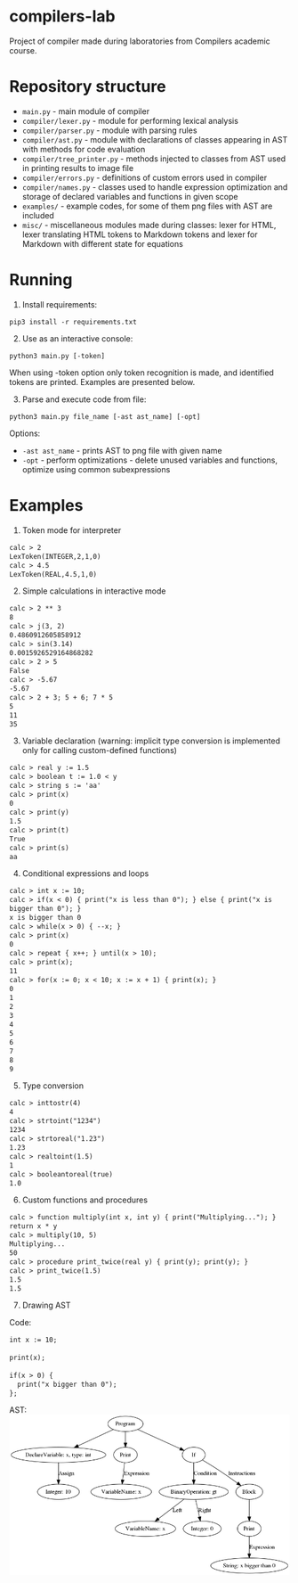 # compilers-lab

Project of compiler made during laboratories from Compilers academic course.

# Repository structure

* ```main.py``` - main module of compiler
* ```compiler/lexer.py``` - module for performing lexical analysis
* ```compiler/parser.py``` - module with parsing rules
* ```compiler/ast.py``` - module with declarations of classes appearing in AST with methods for code evaluation
* ```compiler/tree_printer.py``` - methods injected to classes from AST used in printing results to image file
* ```compiler/errors.py``` - definitions of custom errors used in compiler
* ```compiler/names.py``` - classes used to handle expression optimization and storage of declared variables and functions in given scope
* ```examples/``` - example codes, for some of them png files with AST are included
* ```misc/``` - miscellaneous modules made during classes: lexer for HTML, lexer translating HTML tokens to Markdown tokens and lexer for Markdown with different state for equations

# Running

1. Install requirements:
```
pip3 install -r requirements.txt
```

2. Use as an interactive console:
```
python3 main.py [-token]
```
When using -token option only token recognition is made, and identified tokens are printed. Examples are presented below.

3. Parse and execute code from file:
```
python3 main.py file_name [-ast ast_name] [-opt]
```

Options:
* ```-ast ast_name``` - prints AST to png file with given name
* ```-opt``` - perform optimizations - delete unused variables and functions, optimize using common subexpressions

# Examples

1. Token mode for interpreter
```
calc > 2
LexToken(INTEGER,2,1,0)
calc > 4.5
LexToken(REAL,4.5,1,0)
```

2. Simple calculations in interactive mode
```
calc > 2 ** 3
8
calc > j(3, 2)
0.4860912605858912
calc > sin(3.14)
0.0015926529164868282
calc > 2 > 5
False
calc > -5.67
-5.67
calc > 2 + 3; 5 + 6; 7 * 5
5
11
35
```

3. Variable declaration (warning: implicit type conversion is implemented only for calling custom-defined functions)
```calc > int x
calc > real y := 1.5
calc > boolean t := 1.0 < y
calc > string s := 'aa'
calc > print(x)
0
calc > print(y)
1.5
calc > print(t)
True
calc > print(s)
aa
```

4. Conditional expressions and loops
```
calc > int x := 10;
calc > if(x < 0) { print("x is less than 0"); } else { print("x is bigger than 0"); }
x is bigger than 0
calc > while(x > 0) { --x; }
calc > print(x)
0
calc > repeat { x++; } until(x > 10);
calc > print(x);
11
calc > for(x := 0; x < 10; x := x + 1) { print(x); }
0
1
2
3
4
5
6
7
8
9
```

5. Type conversion
```
calc > inttostr(4)
4
calc > strtoint("1234")
1234
calc > strtoreal("1.23")
1.23
calc > realtoint(1.5)
1
calc > booleantoreal(true)
1.0
```

6. Custom functions and procedures
```
calc > function multiply(int x, int y) { print("Multiplying..."); } return x * y
calc > multiply(10, 5)
Multiplying...
50
calc > procedure print_twice(real y) { print(y); print(y); }
calc > print_twice(1.5)
1.5
1.5
```

7. Drawing AST

Code:
```
int x := 10;

print(x);

if(x > 0) {
  print("x bigger than 0");
};
```

AST:
![AST-image](examples/ast_conditional.png "AST")
